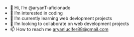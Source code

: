 - 👋 Hi, I’m @aryanT-aficionado
- 👀 I’m interested in coding 
- 🌱 I’m currently learning web devlopment projects
- 💞️ I’m looking to collaborate on web development projects
- 📫 How to reach me aryanlucifer88@gmail.com

<!---
aryanT-aficionado/aryanT-aficionado is a ✨ special ✨ repository because its `README.md` (this file) appears on your GitHub profile.
You can click the Preview link to take a look at your changes.
--->
